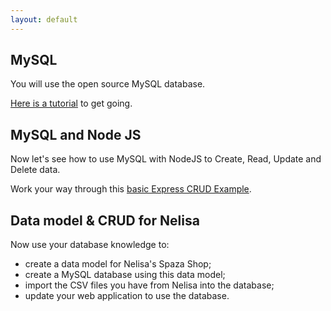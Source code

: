 ```yaml
---
layout: default
---
```


## MySQL

You will use the open source MySQL database.

[Here is a tutorial](https://www.digitalocean.com/community/tutorials/a-basic-mysql-tutorial) to get going.

## MySQL and Node JS

Now let's see how to use MySQL with NodeJS to Create, Read, Update and Delete data.

Work your way through this [basic Express CRUD Example](https://github.com/codex-academy/BasicExpressWebApp).

## Data model & CRUD for Nelisa

Now use your database knowledge to:

* create a data model for Nelisa's Spaza Shop;
* create a MySQL database using this data model;
* import the CSV files you have from Nelisa into the database;
* update your web application to use the database.

